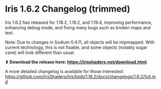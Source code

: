 # Iris 1.6.2 Changelog (trimmed)

Iris 1.6.2 has released for 1.18.2, 1.19.2, and 1.19.4, improving performance, enhancing debug mode, and fixing many bugs such as broken maps and text.

Note: Due to changes in Sodium 0.4.11, all objects will be mipmapped. With current technology, this is not fixable, and some objects (notably sugar cane) will look different than usual.

**⬇ Download the release here: https://irisshaders.net/download.html**

A more detailed changelog is available for those interested: <https://github.com/IrisShaders/Iris/blob/1.18.2/docs/changelogs/1.6.2/full.md>
